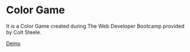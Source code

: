 <h1>Color Game</h1>

<p>It is a Color Game created during The Web Developer Bootcamp provided by Colt Steele.</p>
<p>
  <a href="https://piotrgredowski.github.io/colorGame">Demo</a>
</p>

